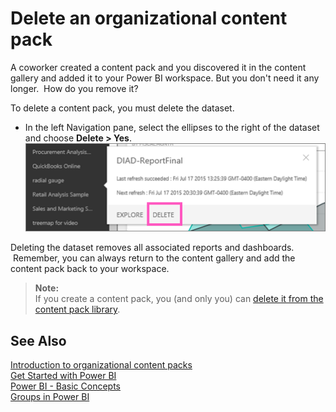 ﻿<properties 
   pageTitle="Delete an organizational content pack"
   description="Delete an organizational content pack"
   services="powerbi" 
   documentationCenter="" 
   authors="jastru" 
   manager="mblythe" 
   editor=""
   tags=""/>
 
<tags
   ms.service="powerbi"
   ms.devlang="NA"
   ms.topic="article"
   ms.tgt_pltfrm="NA"
   ms.workload="powerbi"
   ms.date="10/15/2015"
   ms.author="jastru"/>

# Delete an organizational content pack  

A coworker created a content pack and you discovered it in the content gallery and added it to your Power BI workspace. But you don't need it any longer.  How do you remove it?

To delete a content pack, you must delete the dataset.  

-   In the left Navigation pane, select the ellipses to the right of the dataset and choose **Delete \> Yes**.  
    ![](media/powerbi-service-organizational-content-pack-delete/deletecp.png)

Deleting the dataset removes all associated reports and dashboards.  Remember, you can always return to the content gallery and add the content pack back to your workspace.

>**Note:**  
>If you create a content pack, you (and only you) can [delete it from the content pack library](powerbi-service-organizational-content-packs-manage-update-delete.md).

## See Also  
[Introduction to organizational content packs](powerbi-service-organizational-content-packs-introduction.md)  
[Get Started with Power BI](powerbi-service-get-started.md)  
[Power BI - Basic Concepts](powerbi-service-basic-concepts.md)  
[Groups in Power BI](powerbi-service-groups.md)  